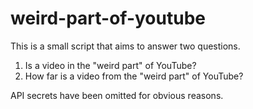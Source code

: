 # weird-part-of-youtube
This is a small script that aims to answer two questions.

1. Is a video in the "weird part" of YouTube?
2. How far is a video from the "weird part" of YouTube?

API secrets have been omitted for obvious reasons.